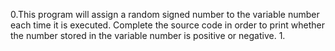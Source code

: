 0.This program will assign a random signed number to the variable number each time it is executed. Complete the source code in order to print whether the number stored in the variable number is positive or negative.
1.
